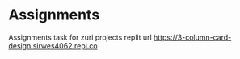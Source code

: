 # Assignments
Assignments task for zuri projects
replit url 
https://3-column-card-design.sirwes4062.repl.co
